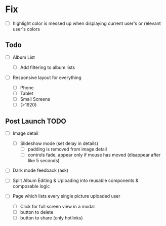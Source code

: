 # Fix

- [ ] highlight color is messed up when displaying current user's or relevant user's colors

## Todo

- [ ] Album List

  - [ ] Add filtering to album lists

- [ ] Responsive layout for everything
  - [ ] Phone
  - [ ] Tablet
  - [ ] Small Screens
  - [ ] (>1920)

## Post Launch TODO

- [ ] Image detail

  - [ ] Slideshow mode (set delay in details)
    - [ ] padding is removed from image detail
    - [ ] controls fade, appear only if mouse has moved (disappear after like 5 seconds)

- [ ] Dark mode feedback (ask)

- [ ] Split Album Editing & Uploading into reusable components & composable logic

- [ ] Page which lists every single picture uploaded user
  - [ ] Click for full screen view in a modal
  - [ ] button to delete
  - [ ] button to share (only hotlinks)
